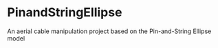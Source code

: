 # PinandStringEllipse
An aerial cable manipulation project based on the Pin-and-String Ellipse model

